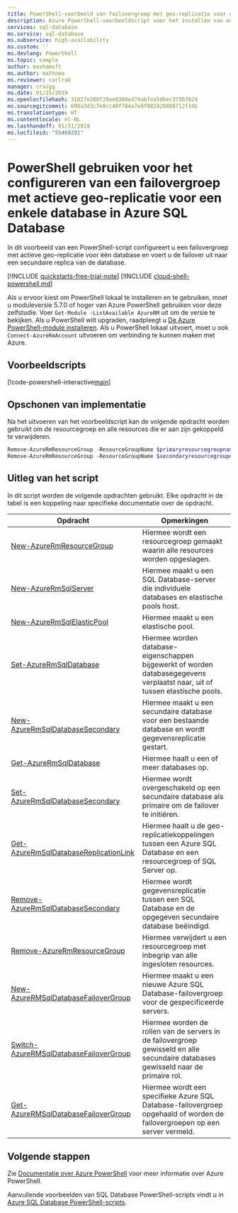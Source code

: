 ```yaml
---
title: PowerShell-voorbeeld van failovergroep met geo-replicatie voor een zelfstandige Azure SQL Database | Microsoft Docs
description: Azure PowerShell-voorbeeldscript voor het instellen van een failovergroep met actieve geo-replicatie voor een enkele database in Azure SQL Database en het uitvoeren van een failover.
services: sql-database
ms.service: sql-database
ms.subservice: high-availability
ms.custom: ''
ms.devlang: PowerShell
ms.topic: sample
author: mashamsft
ms.author: mathoma
ms.reviewer: carlrab
manager: craigg
ms.date: 01/25/2019
ms.openlocfilehash: 31027e266f29ae0308ed70abfea5dbec3736f824
ms.sourcegitcommit: 698a3d3c7e0cc48f784a7e8f081928888712f34b
ms.translationtype: HT
ms.contentlocale: nl-NL
ms.lasthandoff: 01/31/2019
ms.locfileid: "55469291"
---
```

# <a name="use-powershell-to-configure-an-active-geo-replication-failover-group-for-a-single-database-in-azure-sql-database"></a>PowerShell gebruiken voor het configureren van een failovergroep met actieve geo-replicatie voor een enkele database in Azure SQL Database

In dit voorbeeld van een PowerShell-script configureert u een failovergroep met actieve geo-replicatie voor één database en voert u de failover uit naar een secundaire replica van de database.

[!INCLUDE [quickstarts-free-trial-note](../../../includes/quickstarts-free-trial-note.md)]
[!INCLUDE [cloud-shell-powershell.md](../../../includes/cloud-shell-powershell.md)]

Als u ervoor kiest om PowerShell lokaal te installeren en te gebruiken, moet u moduleversie 5.7.0 of hoger van Azure PowerShell gebruiken voor deze zelfstudie. Voer `Get-Module -ListAvailable AzureRM` uit om de versie te bekijken. Als u PowerShell wilt upgraden, raadpleegt u [De Azure PowerShell-module installeren](/powershell/azure/install-az-ps). Als u PowerShell lokaal uitvoert, moet u ook `Connect-AzureRmAccount` uitvoeren om verbinding te kunnen maken met Azure.

## <a name="sample-scripts"></a>Voorbeeldscripts

[!code-powershell-interactive[main](../../../powershell_scripts/sql-database/setup-geodr-and-failover/setup-geodr-and-failover-database-failover-group.ps1?highlight=19-22 "Set up failover group for single database")]

## <a name="clean-up-deployment"></a>Opschonen van implementatie

Na het uitvoeren van het voorbeeldscript kan de volgende opdracht worden gebruikt om de resourcegroep en alle resources die er aan zijn gekoppeld te verwijderen.

```powershell
Remove-AzureRmResourceGroup -ResourceGroupName $primaryresourcegroupname
Remove-AzureRmResourceGroup -ResourceGroupName $secondaryresourcegroupname
```

## <a name="script-explanation"></a>Uitleg van het script

In dit script worden de volgende opdrachten gebruikt. Elke opdracht in de tabel is een koppeling naar specifieke documentatie over de opdracht.

| Opdracht | Opmerkingen |
|---|---|
| [New-AzureRmResourceGroup](/powershell/module/azurerm.resources/new-azurermresourcegroup) | Hiermee wordt een resourcegroep gemaakt waarin alle resources worden opgeslagen. |
| [New-AzureRmSqlServer](/powershell/module/azurerm.sql/new-azurermsqlserver) | Hiermee maakt u een SQL Database-server die individuele databases en elastische pools host. |
| [New-AzureRmSqlElasticPool](/powershell/module/azurerm.sql/new-azurermsqlelasticpool) | Hiermee maakt u een elastische pool. |
| [Set-AzureRmSqlDatabase](/powershell/module/azurerm.sql/set-azurermsqldatabase) | Hiermee worden database-eigenschappen bijgewerkt of worden databasegegevens verplaatst naar, uit of tussen elastische pools. |
| [New-AzureRmSqlDatabaseSecondary](/powershell/module/azurerm.sql/new-azurermsqldatabasesecondary)| Hiermee maakt u een secundaire database voor een bestaande database en wordt gegevensreplicatie gestart. |
| [Get-AzureRmSqlDatabase](/powershell/module/azurerm.sql/get-azurermsqldatabase)| Hiermee haalt u een of meer databases op. |
| [Set-AzureRmSqlDatabaseSecondary](/powershell/module/azurerm.sql/set-azurermsqldatabasesecondary)| Hiermee wordt overgeschakeld op een secundaire database als primaire om de failover te initiëren.|
| [Get-AzureRmSqlDatabaseReplicationLink](/powershell/module/azurerm.sql/get-azurermsqldatabasereplicationlink) | Hiermee haalt u de geo-replicatiekoppelingen tussen een Azure SQL Database en een resourcegroep of SQL Server op. |
| [Remove-AzureRmSqlDatabaseSecondary](/powershell/module/azurerm.sql/remove-azurermsqldatabasesecondary) | Hiermee wordt gegevensreplicatie tussen een SQL Database en de opgegeven secundaire database beëindigd. |
| [Remove-AzureRmResourceGroup](/powershell/module/azurerm.resources/remove-azurermresourcegroup) | Hiermee verwijdert u een resourcegroep met inbegrip van alle ingesloten resources. |
| [New-AzureRMSqlDatabaseFailoverGroup](/powershell/module/azurerm.sql/new-azurermsqldatabasefailovergroup) | Hiermee maakt u een nieuwe Azure SQL Database-failovergroep voor de gespecificeerde servers. |
| [Switch-AzureRMSqlDatabaseFailoverGroup](/powershell/module/azurerm.sql/switch-azurermsqldatabasefailovergroup) | Hiermee worden de rollen van de servers in de failovergroep gewisseld en alle secundaire databases gewisseld naar de primaire rol. |
| [Get-AzureRMSqlDatabaseFailoverGroup](/powershell/module/azurerm.sql/get-azurermsqldatabasefailovergroup) | Hiermee wordt een specifieke Azure SQL Database-failovergroep opgehaald of worden de failovergroepen op een server vermeld. |

## <a name="next-steps"></a>Volgende stappen

Zie [Documentatie over Azure PowerShell](/powershell/azure/overview) voor meer informatie over Azure PowerShell.

Aanvullende voorbeelden van SQL Database PowerShell-scripts vindt u in [Azure SQL Database PowerShell-scripts](../sql-database-powershell-samples.md).
